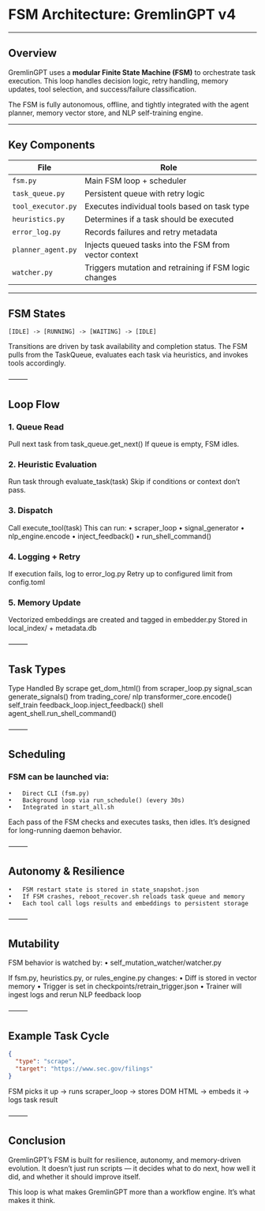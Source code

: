 # FSM Architecture: GremlinGPT v4

---

## Overview

GremlinGPT uses a **modular Finite State Machine (FSM)** to orchestrate task execution. This loop handles decision logic, retry handling, memory updates, tool selection, and success/failure classification.

The FSM is fully autonomous, offline, and tightly integrated with the agent planner, memory vector store, and NLP self-training engine.

---

## Key Components

| File                              | Role |
|-----------------------------------|------|
| `fsm.py`                          | Main FSM loop + scheduler |
| `task_queue.py`                   | Persistent queue with retry logic |
| `tool_executor.py`               | Executes individual tools based on task type |
| `heuristics.py`                   | Determines if a task should be executed |
| `error_log.py`                    | Records failures and retry metadata |
| `planner_agent.py`               | Injects queued tasks into the FSM from vector context |
| `watcher.py`                      | Triggers mutation and retraining if FSM logic changes |

---

## FSM States

```text
[IDLE] -> [RUNNING] -> [WAITING] -> [IDLE]
```
Transitions are driven by task availability and completion status. The FSM pulls from the TaskQueue, evaluates each task via heuristics, and invokes tools accordingly.

⸻

## Loop Flow
###	1.	Queue Read
Pull next task from task_queue.get_next()
If queue is empty, FSM idles.
###	2.	Heuristic Evaluation
Run task through evaluate_task(task)
Skip if conditions or context don’t pass.
###	3.	Dispatch
Call execute_tool(task)
This can run:
	•	scraper_loop
	•	signal_generator
	•	nlp_engine.encode
	•	inject_feedback()
	•	run_shell_command()
###	4.	Logging + Retry
If execution fails, log to error_log.py
Retry up to configured limit from config.toml
###	5.	Memory Update
Vectorized embeddings are created and tagged in embedder.py
Stored in local_index/ + metadata.db

⸻

## Task Types

Type
Handled By
scrape
get_dom_html() from scraper_loop.py
signal_scan
generate_signals() from trading_core/
nlp
transformer_core.encode()
self_train
feedback_loop.inject_feedback()
shell
agent_shell.run_shell_command()

⸻

## Scheduling

### FSM can be launched via:
	•	Direct CLI (fsm.py)
	•	Background loop via run_schedule() (every 30s)
	•	Integrated in start_all.sh

Each pass of the FSM checks and executes tasks, then idles. It’s designed for long-running daemon behavior.

⸻

## Autonomy & Resilience

	•	FSM restart state is stored in state_snapshot.json
	•	If FSM crashes, reboot_recover.sh reloads task queue and memory
	•	Each tool call logs results and embeddings to persistent storage

⸻

## Mutability

FSM behavior is watched by:
	•	self_mutation_watcher/watcher.py

If fsm.py, heuristics.py, or rules_engine.py changes:
	•	Diff is stored in vector memory
	•	Trigger is set in checkpoints/retrain_trigger.json
	•	Trainer will ingest logs and rerun NLP feedback loop

⸻

## Example Task Cycle
```json
{
  "type": "scrape",
  "target": "https://www.sec.gov/filings"
}
```
FSM picks it up → runs scraper_loop → stores DOM HTML → embeds it → logs task result

⸻

## Conclusion

GremlinGPT’s FSM is built for resilience, autonomy, and memory-driven evolution. It doesn’t just run scripts — it decides what to do next, how well it did, and whether it should improve itself.

This loop is what makes GremlinGPT more than a workflow engine. It’s what makes it think.
